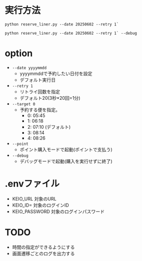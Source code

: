 # 実行方法

```
python reserve_liner.py --date 20250602 --retry 1`
```

```
python reserve_liner.py --date 20250602 --retry 1` --debug
```

# option

+ `--date yyyymmdd`
  + yyyymmddで予約したい日付を設定
  + デフォルト実行日
+ `--retry 1`
  + リトライ回数を指定
  + デフォルト20(3秒*20回=1分)
+ `--target 0`
  + 予約する便を指定。
    + 0: 05:45
    + 1: 06:18
    + 2: 07:10 (デフォルト)
    + 3: 08:14
    + 4: 08:26
+ `--point`
  + ポイント購入モードで起動(ポイントで支払う)
+ `--debug`
  + デバッグモードで起動(購入を実行せずに終了)


# .envファイル

+ KEIO_URL 対象のURL
+ KEIO_ID= 対象のログインID
+ KEIO_PASSWORD 対象のログインパスワード

# TODO
+ 時間の指定ができるようにする
+ 画面遷移ごとのログを出力する